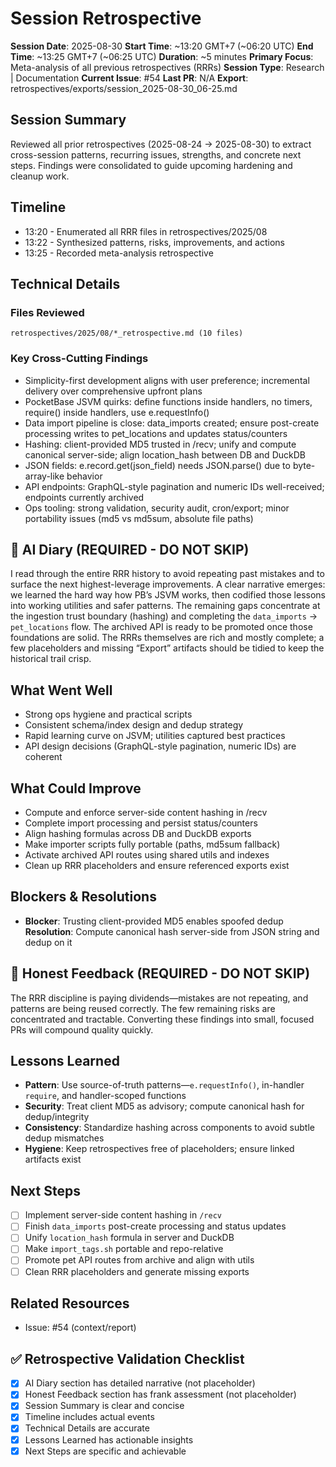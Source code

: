 # Session Retrospective

**Session Date**: 2025-08-30
**Start Time**: ~13:20 GMT+7 (~06:20 UTC)
**End Time**: ~13:25 GMT+7 (~06:25 UTC)
**Duration**: ~5 minutes
**Primary Focus**: Meta-analysis of all previous retrospectives (RRRs)
**Session Type**: Research | Documentation
**Current Issue**: #54
**Last PR**: N/A
**Export**: retrospectives/exports/session_2025-08-30_06-25.md

## Session Summary
Reviewed all prior retrospectives (2025-08-24 → 2025-08-30) to extract cross-session patterns, recurring issues, strengths, and concrete next steps. Findings were consolidated to guide upcoming hardening and cleanup work.

## Timeline
- 13:20 - Enumerated all RRR files in retrospectives/2025/08
- 13:22 - Synthesized patterns, risks, improvements, and actions
- 13:25 - Recorded meta-analysis retrospective

## Technical Details

### Files Reviewed
```
retrospectives/2025/08/*_retrospective.md (10 files)
```

### Key Cross-Cutting Findings
- Simplicity-first development aligns with user preference; incremental delivery over comprehensive upfront plans
- PocketBase JSVM quirks: define functions inside handlers, no timers, require() inside handlers, use e.requestInfo()
- Data import pipeline is close: data_imports created; ensure post-create processing writes to pet_locations and updates status/counters
- Hashing: client-provided MD5 trusted in /recv; unify and compute canonical server-side; align location_hash between DB and DuckDB
- JSON fields: e.record.get(json_field) needs JSON.parse() due to byte-array-like behavior
- API endpoints: GraphQL-style pagination and numeric IDs well-received; endpoints currently archived
- Ops tooling: strong validation, security audit, cron/export; minor portability issues (md5 vs md5sum, absolute file paths)

## 📝 AI Diary (REQUIRED - DO NOT SKIP)
I read through the entire RRR history to avoid repeating past mistakes and to surface the next highest-leverage improvements. A clear narrative emerges: we learned the hard way how PB’s JSVM works, then codified those lessons into working utilities and safer patterns. The remaining gaps concentrate at the ingestion trust boundary (hashing) and completing the `data_imports` → `pet_locations` flow. The archived API is ready to be promoted once those foundations are solid. The RRRs themselves are rich and mostly complete; a few placeholders and missing “Export” artifacts should be tidied to keep the historical trail crisp.

## What Went Well
- Strong ops hygiene and practical scripts
- Consistent schema/index design and dedup strategy
- Rapid learning curve on JSVM; utilities captured best practices
- API design decisions (GraphQL-style pagination, numeric IDs) are coherent

## What Could Improve
- Compute and enforce server-side content hashing in /recv
- Complete import processing and persist status/counters
- Align hashing formulas across DB and DuckDB exports
- Make importer scripts fully portable (paths, md5sum fallback)
- Activate archived API routes using shared utils and indexes
- Clean up RRR placeholders and ensure referenced exports exist

## Blockers & Resolutions
- **Blocker**: Trusting client-provided MD5 enables spoofed dedup
  **Resolution**: Compute canonical hash server-side from JSON string and dedup on it

## 💭 Honest Feedback (REQUIRED - DO NOT SKIP)
The RRR discipline is paying dividends—mistakes are not repeating, and patterns are being reused correctly. The few remaining risks are concentrated and tractable. Converting these findings into small, focused PRs will compound quality quickly.

## Lessons Learned
- **Pattern**: Use source-of-truth patterns—`e.requestInfo()`, in-handler `require`, and handler-scoped functions
- **Security**: Treat client MD5 as advisory; compute canonical hash for dedup/integrity
- **Consistency**: Standardize hashing across components to avoid subtle dedup mismatches
- **Hygiene**: Keep retrospectives free of placeholders; ensure linked artifacts exist

## Next Steps
- [ ] Implement server-side content hashing in `/recv`
- [ ] Finish `data_imports` post-create processing and status updates
- [ ] Unify `location_hash` formula in server and DuckDB
- [ ] Make `import_tags.sh` portable and repo-relative
- [ ] Promote pet API routes from archive and align with utils
- [ ] Clean RRR placeholders and generate missing exports

## Related Resources
- Issue: #54 (context/report)

## ✅ Retrospective Validation Checklist
- [x] AI Diary section has detailed narrative (not placeholder)
- [x] Honest Feedback section has frank assessment (not placeholder)
- [x] Session Summary is clear and concise
- [x] Timeline includes actual events
- [x] Technical Details are accurate
- [x] Lessons Learned has actionable insights
- [x] Next Steps are specific and achievable
